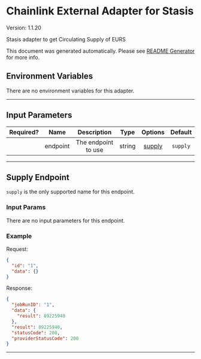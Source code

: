 # Chainlink External Adapter for Stasis

Version: 1.1.20

Stasis adapter to get Circulating Supply of EURS

This document was generated automatically. Please see [README Generator](../../scripts#readme-generator) for more info.

## Environment Variables

There are no environment variables for this adapter.

---

## Input Parameters

| Required? |   Name   |     Description     |  Type  |          Options           | Default  |
| :-------: | :------: | :-----------------: | :----: | :------------------------: | :------: |
|           | endpoint | The endpoint to use | string | [supply](#supply-endpoint) | `supply` |

---

## Supply Endpoint

`supply` is the only supported name for this endpoint.

### Input Params

There are no input parameters for this endpoint.

### Example

Request:

```json
{
  "id": "1",
  "data": {}
}
```

Response:

```json
{
  "jobRunID": "1",
  "data": {
    "result": 89225940
  },
  "result": 89225940,
  "statusCode": 200,
  "providerStatusCode": 200
}
```

---
